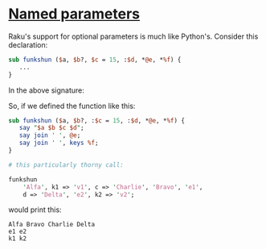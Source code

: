 [1]: https://rosettacode.org/wiki/Named_parameters

# [Named parameters][1]





Raku's support for optional parameters is much like Python's. Consider this declaration:

```perl
sub funkshun ($a, $b?, $c = 15, :$d, *@e, *%f) {
   ...
}
```


In the above signature:



So, if we defined the function like this:

```perl
sub funkshun ($a, $b?, :$c = 15, :$d, *@e, *%f) {
   say "$a $b $c $d";
   say join ' ', @e;
   say join ' ', keys %f;
}

# this particularly thorny call:

funkshun
    'Alfa', k1 => 'v1', c => 'Charlie', 'Bravo', 'e1',
    d => 'Delta', 'e2', k2 => 'v2';
```


would print this:


```
Alfa Bravo Charlie Delta
e1 e2
k1 k2
```
